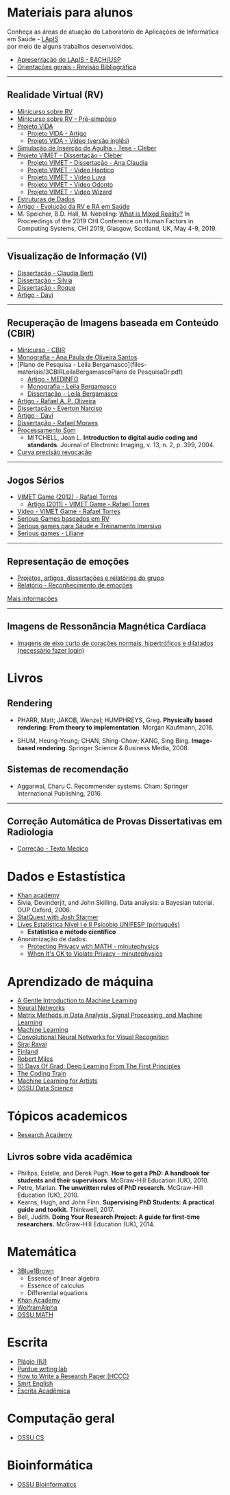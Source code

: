 

# Materiais para alunos

Conheça as áreas de atuação do Laboratório de Aplicações de Informática em Saúde - [LApIS](http://lapis.each.usp.br/) <br> por meio de alguns trabalhos desenvolvidos.

* [Apresentação do LApIS - EACH/USP](files-materiais/00LApISApresentaçãoPesquisas2015.pdf)
* [Orientações gerais - Revisão Bibliográfica](files-materiais/0ConceitosaulaRevisaoBibliografica.pdf)


<HR>

## Realidade Virtual (RV)

* [Minicurso sobre RV](files-materiais/0ConceitosMinicursoRealidadeVirtualEAumentadaLivroSVR2009_Minicursos.pdf)
* [Minicurso sobre RV - Pré-simpósio](files-materiais/0ConceitosMinicursoRealidadeVirtualEAumentaLivroConceitosSVR2009_PreSimposio.pdf)
* [Projeto VIDA](files-materiais/1PROJETOVIDAP&D2010Final.pdf)
  * [Projeto VIDA - Artigo](http://lapis.each.usp.br/pt/research/vida/)
  * [Projeto VIDA - Vídeo (versão inglês)](https://youtu.be/cCoM_mE2w-I)
* [Simulação de Inserção de Agulha - Tese - Cleber](http://lapis.each.usp.br/pt/research/simulacao-de-insercao-de-agulha-para-treinamento-de-procedimento-de-anestesia-odontologica/)  
* [Projeto VIMET - Dissertação - Cleber](http://lapis.each.usp.br/pt/research/vimet-implementacao-e-avaliacao-de-interacao-em-um-framework-para-treinamento-medico/)
  * [Projeto VIMET - Dissertação - Ana Claudia](http://lapis.each.usp.br/pt/research/vimet-projeto-e-implementacao-de-um-framework-para-aplicacoes-de-treinamento-medico-usando-realidade-virtual/)
  * [Projeto VIMET - Vídeo Haptico](files-materiais/)
  * [Projeto VIMET - Vídeo Luva](files-materiais/)
  * [Projeto VIMET - Vídeo Odonto](https://youtu.be/rrkjGDJDDws)
  * [Projeto VIMET - Vídeo Wizard](https://youtu.be/r_LWnL3VWfg)
* [Estruturas de Dados](https://www.ncbi.nlm.nih.gov/pubmed/27568296)
* [Artigo - Evolução da RV e RA em Saúde](files-materiais/1RVSaudeBrasil15AnosArtigoSVR.pdf)
* M. Speicher, B.D. Hall, M. Nebeling: [What is Mixed Reality?](http://michael-nebeling.de/publications/chi19b.pdf) In Proceedings of the 2019 CHI Conference on Human Factors in Computing Systems, CHI 2019, Glasgow, Scotland, UK, May 4-9, 2019.

<HR>

## Visualização de Informação (VI)

* [Dissertação - Claudia Berti](http://lapis.each.usp.br/pt/research/vrvis-ferramenta/)
* [Dissertação - Silvia](http://lapis.each.usp.br/pt/research/vrvis-manager/)
* [Dissertação - Roque](http://lapis.each.usp.br/pt/research/visualizacao-tridimensional-de-programas-orientados-a-objeto/)
* [Artigo - Davi](http://lapis.each.usp.br/pt/research/visualizacao-tridimensional-de-programas-orientados-a-objeto/)  

<HR>

## Recuperação de Imagens baseada em Conteúdo (CBIR)

* [Minicurso - CBIR](files-materiais/3CBIR0ConceitosMinicursoSaude.pdf)
* [Monografia - Ana Paula de Oliveira Santos](http://lapis.each.usp.br/pt/research/recuperacao-de-imagens-mamograficas-baseada-em-conteudo/)
* [Plano de Pesquisa - Leila Bergamasco](files-materiais/3CBIRLeilaBergamascoPlano de PesquisaDr.pdf)
  * [Artigo - MEDINFO](https://www.spiedigitallibrary.org/conference-proceedings-of-spie/10134/1013430/A-novel-3D-shape-descriptor-for-automatic-retrieval-of-anatomical/10.1117/12.2253928.short?SSO=1)
  * [Monografia - Leila Bergamasco](files-materiais/3CBIRMonografiaTCCFinalLeila.pdf)
  * [Dissertação - Leila Bergamasco](http://www.teses.usp.br/teses/disponiveis/100/100131/tde-23092013-152421/pt-br.php)
* [Artigo - Rafael A. P. Oliveira](http://lapis.each.usp.br/pt/research/sistema-para-recuperacao-de-imagens-por-conteudo-para-internet/)  
* [Dissertação - Everton Narciso](http://lapis.each.usp.br/pt/research/selecao-automatizada-de-casos-de-teste-para-software-com-saidas-graficas-utilizando-cbir-e-conceitos-de-variabilidade/)
* [Artigo - Davi](http://lapis.each.usp.br/pt/research/visualizacao-tridimensional-de-programas-orientados-a-objeto/)  
* [Dissertação - Rafael Moraes](http://lapis.each.usp.br/pt/research/sistema-para-recuperacao-de-imagens-por-conteudo-para-internet/)  
* [Processamento Som](files-materiais/3CBIRProcessamentoSomLivro.pdf)  
	* MITCHELL, Joan L. **Introduction to digital audio coding and standards**. Journal of Electronic Imaging, v. 13, n. 2, p. 399, 2004.
* [Curva precisão revocação](https://drive.google.com/file/d/0B-ffcZLl3gjrY2Y3SnJRWjhocklSelJqN0xxc3NnTTRjcllv/view?usp=sharing)

<HR>

## Jogos Sérios

* [VIMET Game (2012) - Rafael Torres](http://seer.ufrgs.br/index.php/jis/article/view/32127)
  * [Artigo (2011) - VIMET Game - Rafael Torres](http://lapis.each.usp.br/pt/research/aplicando-aspectos-imersivos-em-um-serious-game-para-treinamento-medico-virtual/)
* [Vídeo - VIMET Game - Rafael Torres](http://lapis.each.usp.br/pt/research/vimetgame-a-serious-game-for-virtual-medical-training-of-breast-biopsy/)
* [Serious Games baseados em RV](files-materiais/)
* [Serious games para Sáude e Treinamento Imersivo](files-materiais/)
* [Serious games - Liliane](http://lapis.each.usp.br/pt/research/serious-games-baseados-em-realidade-virtual-para-educacao-medica/)


 <HR>

## Representação de emoções

* [Projetos, artigos, dissertações e relatórios do grupo](http://lapis.each.usp.br/pt/project/emotion-representation/)
* [Relatório - Reconhecimento de emoções](files-materiais/5JogosPsiquiatricosRelatorio-finalUFG.pdf)

[Mais informações](representing_emotions)

 <HR>

## Imagens de Ressonância Magnética Cardíaca

* [Imagens de eixo curto de corações normais, hipertróficos e dilatados (necessário fazer login)](https://drive.google.com/drive/u/0/folders/1eI7Y73wDmaba8hGojGtSKaqLwyWJiSIP)

# Livros

## Rendering

* PHARR, Matt; JAKOB, Wenzel; HUMPHREYS, Greg. **Physically based rendering: From theory to implementation**. Morgan Kaufmann, 2016.

* SHUM, Heung-Yeung; CHAN, Shing-Chow; KANG, Sing Bing. **Image-based rendering**. Springer Science & Business Media, 2008.
 
## Sistemas de recomendação
* Aggarwal, Charu C. Recommender systems. Cham: Springer International Publishing, 2016.

<HR>

## Correção Automática de Provas Dissertativas em Radiologia

* [Correção - Texto Médico](files-materiais/6CorrecaoTextoMedico.pdf)

# Dados e Estastística

* [Khan academy](https://www.khanacademy.org/math/statistics-probability)
* Sivia, Devinderjit, and John Skilling. Data analysis: a Bayesian tutorial. OUP Oxford, 2006.
* [StatQuest with Josh Starmer](https://www.youtube.com/user/joshstarmer/playlists)
* [Lives Estatística Nível I e II Psicobio UNIFESP (português)](https://www.youtube.com/c/cientistica/playlists)
	* **Estatística e método científico**
* Anonimização de dados:
  * [Protecting Privacy with MATH -  minutephysics](https://www.youtube.com/watch?v=pT19VwBAqKA)
  * [When It's OK to Violate Privacy -  minutephysics](https://www.youtube.com/watch?v=FE9ko2wtyeQ)

# Aprendizado de máquina

* [A Gentle Introduction to Machine Learning](https://www.youtube.com/watch?v=Gv9_4yMHFhI&list=PLblh5JKOoLUICTaGLRoHQDuF_7q2GfuJF)
* [Neural Networks](https://www.youtube.com/watch?v=aircAruvnKk&list=PLZHQObOWTQDNU6R1_67000Dx_ZCJB-3pi)
* [Matrix Methods in Data Analysis, Signal Processing, and Machine Learning](https://ocw.mit.edu/courses/mathematics/18-065-matrix-methods-in-data-analysis-signal-processing-and-machine-learning-spring-2018/)
* [Machine Learning](https://www.learndatasci.com/out/coursera-machine-learning/)
* [Convolutional Neural Networks for Visual Recognition](http://cs231n.stanford.edu/)
* [Siraj Raval](https://www.youtube.com/channel/UCWN3xxRkmTPmbKwht9FuE5A)
* [Finland](https://course.elementsofai.com/)
* [Robert Miles](https://www.youtube.com/channel/UCLB7AzTwc6VFZrBsO2ucBMg/videos)
* [10 Days Of Grad: Deep Learning From The First Principles](http://penkovsky.com/neural-networks/)
* [The Coding Train](https://www.youtube.com/user/shiffman/playlists?view=50&sort=dd&shelf_id=16)
* [Machine Learning for Artists](https://ml4a.github.io/)
* [OSSU Data Science](https://github.com/ossu/data-science)
 
# Tópicos academicos

* [Research Academy](https://researcheracademy.elsevier.com/)

## Livros sobre vida acadêmica

* Phillips, Estelle, and Derek Pugh. **How to get a PhD: A handbook for students and their supervisors**. McGraw-Hill Education (UK), 2010.
* Petre, Marian. **The unwritten rules of PhD research.** McGraw-Hill Education (UK), 2010.
* Kearns, Hugh, and John Finn. **Supervising PhD Students: A practical guide and toolkit.** Thinkwell, 2017.
* Bell, Judith. **Doing Your Research Project: A guide for first-time researchers.** McGraw-Hill Education (UK), 2014.

# Matemática

* [3Blue1Brown](https://www.youtube.com/channel/UCYO_jab_esuFRV4b17AJtAw/playlists?view=50&sort=dd&shelf_id=20)
	* Essence of linear algebra 
	* Essence of calculus 
	* Differential equations
* [Khan Academy](https://www.khanacademy.org/math)
* [WolframAlpha](https://www.wolframalpha.com/)
* [OSSU MATH](https://github.com/ossu/math)

# Escrita
* [Plágio (IU)](https://plagiarism.iu.edu/index.html)
* [Purdue wrting lab](https://owl.purdue.edu/owl/purdue_owl.html)
* [How to Write a Research Paper (HCCC)](https://library.hccc.edu/c.php?g=452139&p=3154898)
* [Smrt English](https://youtube.com/playlist?list=PLN3kZ8bfmMJN2-EdLyE7_rOZo8o3IpFlv)
* [Escrita Acadêmica](http://www.escritaacademica.com/)
	
# Computação geral
* [OSSU CS](https://github.com/ossu/computer-science)

# Bioinformática
* [OSSU Bioinformatics](https://github.com/ossu/bioinformatics)
